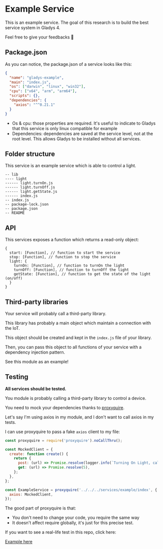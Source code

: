 # Example Service

This is an example service. The goal of this research is to build the best service system in Gladys 4.

Feel free to give your feedbacks 🙂

## Package.json

As you can notice, the package.json of a service looks like this:

```json
{
  "name": "gladys-example",
  "main": "index.js",
  "os": ["darwin", "linux", "win32"],
  "cpu": ["x64", "arm", "arm64"],
  "scripts": {},
  "dependencies": {
    "axios": "^^0.21.1"
  }
}
```

- Os & cpu: those properties are required. It's useful to indicate to Gladys that this service is only linux compatible for example
- Dependencies: dependencies are saved at the service level, not at the root level. This allows Gladys to be installed without all services.

## Folder structure

This service is an example service which is able to control a light.

```
-- lib
---- light
------ light.turnOn.js
------ light.turnOff.js
------ light.getState.js
------ index.js
-- index.js
-- package-lock.json
-- package.json
-- README
```

## API

This services exposes a function which returns a read-only object:

```
{
  start: [Function], // function to start the service
  stop: [Function], // function to stop the service
  light: {
    turnOn: [Function], // function to turnOn the light
    turnOff: [Function], // function to turnOff the light
    getState: [Function], // function to get the state of the light (on/off)
  }
}
```

## Third-party libraries

Your service will probably call a third-party library.

This library has probably a main object which maintain a connection with the IoT.

This object should be created and kept in the `index.js` file of your library.

Then, you can pass this object to all functions of your service with a dependency injection pattern.

See this module as an example!

## Testing

**All services should be tested.**

You module is probably calling a third-party library to control a device.

You need to mock your dependencies thanks to [proxyquire](https://github.com/thlorenz/proxyquire#readme).

Let's say I'm using axios in my module, and I don't want to call axios in my tests.

I can use proxyquire to pass a fake `axios` client to my file:

```javascript
const proxyquire = require('proxyquire').noCallThru();

const MockedClient = {
  create: function create() {
    return {
      post: (url) => Promise.resolve(logger.info(`Turning On Light, calling ${url}`)),
      get: (url) => Promise.resolve(5),
    };
  },
};

const ExampleService = proxyquire('../../../services/example/index', {
  axios: MockedClient,
});
```

The good part of proxyquire is that:

- You don't need to change your code, you require the same way
- It doesn't affect require globally, it's just for this precise test.

If you want to see a real-life test in this repo, click here:

[Example here](../../test/services/example/index.test.js)
